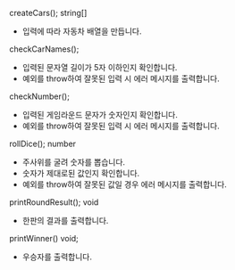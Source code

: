 createCars(); string[]

- 입력에 따라 자동차 배열을 만듭니다.

checkCarNames();

- 입력된 문자열 길이가 5자 이하인지 확인합니다.
- 예외를 throw하여 잘못된 입력 시 에러 메시지를 출력합니다.

checkNumber();

- 입력된 게임라운드 문자가 숫자인지 확인합니다.
- 예외를 throw하여 잘못된 입력 시 에러 메시지를 출력합니다.

rollDice(); number

- 주사위를 굴려 숫자를 뽑습니다.
- 숫자가 제대로된 값인지 확인합니다.
- 예외를 throw하여 잘못된 값일 경우 에러 메시지를 출력합니다.

printRoundResult(); void

- 한판의 결과를 출력합니다.

printWinner() void;

- 우승자를 출력합니다.
